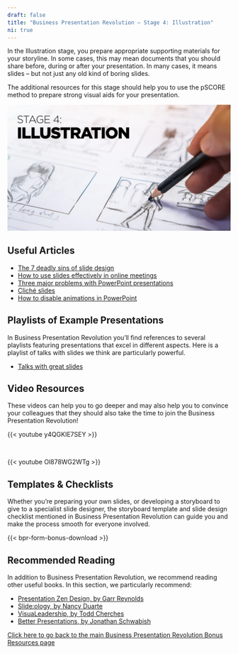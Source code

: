 ```yaml
---
draft: false
title: "Business Presentation Revolution – Stage 4: Illustration"
ni: true
---
```


In the Illustration stage, you prepare appropriate supporting materials for your storyline. In some cases, this may mean documents that you should share before, during or after your presentation. In many cases, it means slides – but not just any old kind of boring slides.

The additional resources for this stage should help you to use the pSCORE method to prepare strong visual aids for your presentation.


![Stage 4 Illustration](stage-4-illustration.jpg)

## Useful Articles

* [The 7 deadly sins of slide design](https://www.ideasonstage.com/news/2019/04/23/2019-04-23-the-7-deadly-sins-of-slide-design/)
* [How to use slides effectively in online meetings](https://www.ideasonstage.com/news/2020/04/10/2020-04-10-how_to_use_slides_effectively_in_online_meetings/)
* [Three major problems with PowerPoint presentations](https://www.ideasonstage.com/news/2019/12/10/2019-12-10-three-most-annoying-problems-presentations-powerpoint/)
* [Cliché slides](https://www.ideasonstage.com/news/2019/11/05/2019-11-05-cliche-slides/)
* [How to disable animations in PowerPoint](https://www.ideasonstage.com/news/2020/07/07/2020-07-07-how-to-skip-all-animations-in-a-presentation/)

## Playlists of Example Presentations

In Business Presentation Revolution you’ll find references to several playlists featuring presentations that excel in different aspects. Here is a playlist of talks with slides we think are particularly powerful.

* <a href="https://www.youtube.com/playlist?list=PLZzM50I6k_S6Gi1aY17fR9qC49K3sFEXr" target="_blank">Talks with great slides</a>

## Video Resources

These videos can help you to go deeper and may also help you to convince your colleagues that they should also take the time to join the Business Presentation Revolution!

{{< youtube y4QGKIE7SEY >}}

<br />

{{< youtube Ol878WG2WTg >}}

## Templates & Checklists

Whether you’re preparing your own slides, or developing a storyboard to give to a specialist slide designer, the storyboard template and slide design checklist mentioned in Business Presentation Revolution can guide you and make the process smooth for everyone involved.

{{< bpr-form-bonus-download >}}

## Recommended Reading

In addition to Business Presentation Revolution, we recommend reading other useful books. In this section, we particularly recommend:

* [Presentation Zen Design, by Garr Reynolds](https://www.amazon.com/Presentation-approach-presenting-Graphic-Communication/dp/0321934156/)
* [Slide:ology, by Nancy Duarte](https://www.amazon.com/slide-ology-Science-Creating-Presentations/dp/0596522347/)
* [VisuaLeadership, by Todd Cherches](https://www.amazon.com/VisuaLeadership-Leveraging-Visual-Thinking-Leadership/dp/1642933376/)
* [Better Presentations, by Jonathan Schwabish](https://www.amazon.com/Better-Presentations-Guide-Scholars-Researchers/dp/0231175213/)

[Click here to go back to the main Business Presentation Revolution Bonus Resources page](/resources/books/business-presentation-revolution-book/bonus-content/)
